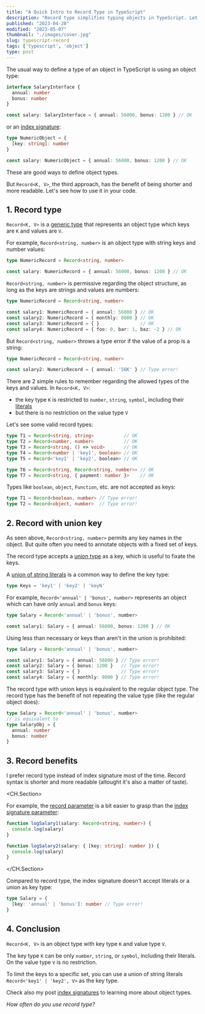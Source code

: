 ```yaml
---
title: "A Quick Intro to Record Type in TypeScript"
description: "Record type simplifies typing objects in TypeScript. Let's see how you can benefit from it."
published: "2023-04-28"
modified: "2023-05-07"
thumbnail: "./images/cover.jpg"
slug: typescript-record
tags: ['typescript', 'object']
type: post
---
```


The usual way to define a type of an object in TypeScript is using an object type:

```ts
interface SalaryInterface {
  annual: number
  bonus: number
}

const salary: SalaryInterface = { annual: 56000, bonus: 1200 } // OK
```

or an [index signature](/typescript-index-signatures/):

```ts
type NumericObject = {
  [key: string]: number
}

const salary: NumericObject = { annual: 56000, bonus: 1200 } // OK
```

These are good ways to define object types. 

But `Record<K, V>`, the third approach, has the benefit of being shorter and more readable.  Let's see how to use it in your code.  

<TableOfContents />

## 1. Record type

`Record<K, V>` is a [generic type](https://www.typescriptlang.org/docs/handbook/2/generics.html) that represents an object type which keys are `K` and values are `V`.  

For example, `Record<string, number>` is an object type with string keys and number values:

```ts codesandbox=vanilla-ts?entry=src/index.ts
type NumericRecord = Record<string, number>

const salary: NumericRecord = { annual: 56000, bonus: 1200 } // OK
```

`Record<string, number>` is permissive regarding the object structure, as long as the keys are strings and values are numbers:

```ts codesandbox=vanilla-ts?entry=src/index.ts
type NumericRecord = Record<string, number>

const salary1: NumericRecord = { annual: 56000 } // OK
const salary2: NumericRecord = { monthly: 8000 } // OK
const salary3: NumericRecord = { }               // OK
const salary4: NumericRecord = { foo: 0, bar: 1, baz: -2 } // OK
```

But `Record<string, number>` throws a type error if the value of a prop is a string:

```ts codesandbox=vanilla-ts?entry=src/index.ts
type NumericRecord = Record<string, number>

const salary2: NumericRecord = { annual: '56K' } // Type error!
```

There are 2 simple rules to remember regarding the allowed types of the keys and values. In `Record<K, V>`:

* the key type `K` is restricted to `number`, `string`, `symbol`, including their [literals](https://www.typescriptlang.org/docs/handbook/2/everyday-types.html#literal-types)
* but there is no restriction on the value type `V`

Let's see some valid record types:

```ts codesandbox=vanilla-ts?entry=src/index.ts
type T1 = Record<string, string>           // OK
type T2 = Record<number, number>           // OK
type T3 = Record<string, () => void>       // OK
type T4 = Record<number | 'key1', boolean> // OK
type T5 = Record<'key1' | 'key2', boolean> // OK

type T6 = Record<string, Record<string, number>> // OK
type T7 = Record<string, { payment: number }>    // OK
```

Types like `boolean`, `object`, `Function`, etc. are not accepted as keys:

```typescript codesandbox=vanilla-ts?entry=src/index.ts
type T1 = Record<boolean, number> // Type error!
type T2 = Record<object, number>  // Type error!
```

## 2. Record with union key

As seen above, `Record<string, number>` permits any key names in the object. But quite often you need to annotate objects with a fixed set of keys.  

The record type accepts a [union type](https://www.typescriptlang.org/docs/handbook/2/everyday-types.html#union-types) as a key, which is useful to fixate the keys. 

A [union of string literals](https://mariusschulz.com/blog/string-literal-types-in-typescript#string-literal-types-and-union-types) is a common way to define the key type: 

```ts
type Keys = 'key1' | 'key2' | 'keyN'
```

For example, `Record<'annual' | 'bonus', number>` represents an object which can have only `annual` and `bonus` keys:

```ts codesandbox=vanilla-ts?entry=src/index.ts
type Salary = Record<'annual' | 'bonus', number>

const salary1: Salary = { annual: 56000, bonus: 1200 } // OK
```

Using less than necessary or keys than aren't in the union is prohibited:

```ts codesandbox=vanilla-ts?entry=src/index.ts
type Salary = Record<'annual' | 'bonus', number>

const salary1: Salary = { annual: 56000 } // Type error!
const salary2: Salary = { bonus: 1200 }   // Type error!
const salary3: Salary = { }               // Type error!
const salary4: Salary = { monthly: 8000 } // Type error!
```

The record type with union keys is equivalent to the regular object type. The record type has the benefit of not repeating the value type (like the regular object does):

```typescript
type Salary = Record<'annual' | 'bonus', number>
// is equivalent to
type SalaryObj = {
  annual: number
  bonus: number
}
```

## 3. Record benefits

I prefer record type instead of index signature most of the time. Record syntax is shorter and more readable (altought it's also a matter of taste).  

<CH.Section>

For example, the [record parameter](focus://1[21:50]) is a bit easier to grasp than the [index signature parameter](focus://5[21:53]):

```ts 
function logSalary1(salary: Record<string, number>) {
  console.log(salary)
}

function logSalary2(salary: { [key: string]: number }) {
  console.log(salary)
}
```
</CH.Section>

Compared to record type, the index signature doesn't accept literals or a union as key type:

```ts codesandbox=vanilla-ts?entry=src/index.ts
type Salary = {
  [key: 'annual' | 'bonus']: number // Type error!
}
```

## 4. Conclusion

`Record<K, V>` is an object type with key type `K` and value type `V`.  

The key type  `K` can be only `number`, `string`, or `symbol`, including their literals. On the value type `V` is no restriction.  

To limit the keys to a specific set, you can use a union of string literals `Record<'key1' | 'key2', V>` as the key type.  

Check also my post [index signatures](/typescript-index-signatures/) to learning more about object types.

*How often do you use record type?*